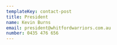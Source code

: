 ```yaml
---
templateKey: contact-post
title: President
name: Kevin Burns
email: president@whitfordwarriors.com.au
number: 0435 476 656
---
```

